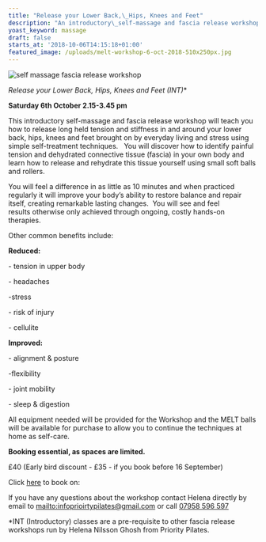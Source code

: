 ```yaml
---
title: "Release your Lower Back,\_Hips, Knees and Feet"
description: "An introductory\_self-massage and fascia release workshop. "
yoast_keyword: massage
draft: false
starts_at: '2018-10-06T14:15:18+01:00'
featured_image: /uploads/melt-workshop-6-oct-2018-510x250px.jpg
---
```

![self massage fascia release workshop](/uploads/melt-workshop-6-oct-2018-510x250px.jpg)

**Release your Lower Back, Hips, Knees and Feet (INT*)**

**Saturday 6th October 2.15-3.45 pm** 

This introductory self-massage and fascia release workshop will teach you how to release long held tension and stiffness in and around your lower back, hips, knees and feet brought on by everyday living and stress using simple self-treatment techniques. 
​
You will discover how to identify painful tension and dehydrated connective tissue (fascia) in your own body and learn how to release and rehydrate this tissue yourself using small soft balls and rollers.

You will feel a difference in as little as 10 minutes and when practiced regularly it will improve your body’s ability to restore balance and repair itself, creating remarkable lasting changes.  You will see and feel results otherwise only achieved through ongoing, costly hands-on therapies.

Other common benefits include:

**Reduced:**

\- tension in upper body

\- headaches 

\-stress

\- risk of injury

\- cellulite ​

**Improved:**

\- alignment & posture

\-flexibility

\- joint mobility

\- sleep & digestion 

All equipment needed will be provided for the Workshop and the MELT balls will be available for purchase to allow you to continue the techniques at home as self-care.

**Booking essential, as spaces are limited.**

£40 (Early bird discount - £35 - if you book before 16 September)

Click [here](https://www.prioritypilates.com/self-massage-workshops) to book on:  

If you have any questions about the workshop contact Helena directly by email to <mailto:infoprioirtypilates@gmail.com> or call [07958 596 597](tel:07958596597)

\*INT (Introductory) classes are a pre-requisite to other fascia release workshops run by Helena Nilsson Ghosh from Priority Pilates.
